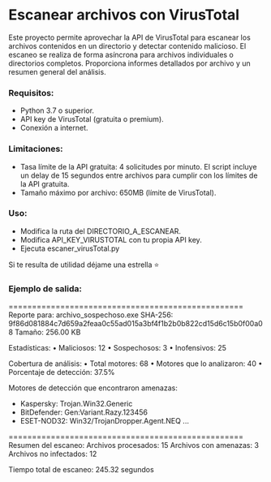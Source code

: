 # Escanear archivos con VirusTotal

Este proyecto permite aprovechar la API de VirusTotal para escanear los archivos contenidos en un directorio y detectar contenido malicioso. El escaneo se realiza de forma asíncrona para archivos individuales o directorios completos. Proporciona informes detallados por archivo y un resumen general del análisis.

### Requisitos: 

- Python 3.7 o superior.
- API key de VirusTotal (gratuita o premium).
- Conexión a internet.

### Limitaciones:

- Tasa límite de la API gratuita: 4 solicitudes por minuto. El script incluye un delay de 15 segundos entre archivos para cumplir con los límites de la API gratuita.
- Tamaño máximo por archivo: 650MB (límite de VirusTotal).


### Uso:

- Modifica la ruta del DIRECTORIO_A_ESCANEAR.
- Modifica API_KEY_VIRUSTOTAL con tu propia API key.
- Ejecuta escaner_virusTotal.py


Si te resulta de utilidad déjame una estrella ⭐


### Ejemplo de salida:

==================================================
Reporte para: archivo_sospechoso.exe
SHA-256: 9f86d081884c7d659a2feaa0c55ad015a3bf4f1b2b0b822cd15d6c15b0f00a08
Tamaño: 256.00 KB

Estadísticas:
• Maliciosos: 12
• Sospechosos: 3
• Inofensivos: 25

Cobertura de análisis:
• Total motores: 68
• Motores que lo analizaron: 40
• Porcentaje de detección: 37.5%

Motores de detección que encontraron amenazas:
- Kaspersky: Trojan.Win32.Generic
- BitDefender: Gen:Variant.Razy.123456
- ESET-NOD32: Win32/TrojanDropper.Agent.NEQ
...

==================================================
Resumen del escaneo:
Archivos procesados: 15
Archivos con amenazas: 3
Archivos no infectados: 12

Tiempo total de escaneo: 245.32 segundos